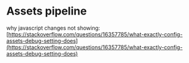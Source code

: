 # Assets pipeline

why javascript changes not showing: [https://stackoverflow.com/questions/16357785/what-exactly-config-assets-debug-setting-does](https://stackoverflow.com/questions/16357785/what-exactly-config-assets-debug-setting-does)

